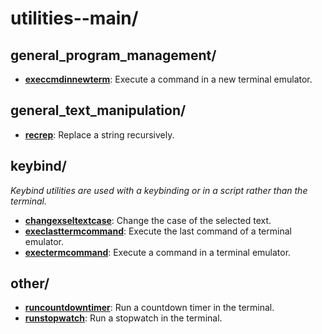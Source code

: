 
# utilities--main/

## general_program_management/

* [**execcmdinnewterm**](general_program_management/execcmdinnewterm): Execute a command in a new terminal emulator.

## general_text_manipulation/

* [**recrep**](general_text_manipulation/recrep): Replace a string recursively.

## keybind/

*Keybind utilities are used with a keybinding or in a script rather than the terminal.*

* [**changexseltextcase**](keybind/changexseltextcase): Change the case of the selected text.
* [**execlasttermcommand**](keybind/execlasttermcommand): Execute the last command of a terminal emulator.
* [**exectermcommand**](keybind/exectermcommand): Execute a command in a terminal emulator.

## other/

* [**runcountdowntimer**](other/runcountdowntimer): Run a countdown timer in the terminal.
* [**runstopwatch**](other/runstopwatch): Run a stopwatch in the terminal.

